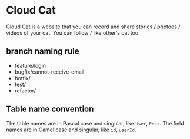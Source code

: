 # Cloud Cat
Cloud Cat is a website that you can record and share stories / photoes / videos of your cat. You can follow / like other's cat too.

## branch naming rule
- feature/login
- bugfix/cannot-receive-email
- hotfix/
- test/
- refactor/

## Table name convention
The table names are in Pascal case and singular, like `User`, `Post`.
The field names are in Camel case and singular, like `id`, `userId`.  
